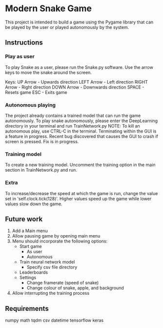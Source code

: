 # Modern Snake Game
This project is intended to build a game using the Pygame library that can be played by the user or played autonomously by the system.

## Instructions
### Play as user
To play Snake as a user, please run the Snake.py software. 
Use the arrow keys to move the snake around the screen.

Keys:
    UP Arrow    - Upwards direction
    LEFT Arrow  - Left direction
    RIGHT Arrow - Right direction
    DOWN Arrow  - Downwards direction
    SPACE       - Resets game
    ESC         - Exits game

### Autonomous playing
The project already contains a trained model that can run the game autonomously.
To play snake autonomously, please enter the DeepLearning directory in your terminal and run TrainNetwork.py
NOTE: To kill an autonomous play, use CTRL-C in the terminal. Terminating within the GUI is a feature in progress.
      Recent bug discovered that causes the GUI to crash if screen is pressed. Fix is in progress.

### Training model
To create a new training model. Uncomment the training option in the main section in TrainNetwork.py and run.

### Extra
To increase/decrease the speed at which the game is run, change the value set in 'self.clock.tick(128)'. Higher values speed up the game while lower values slow down the game.

## Future work
1. Add a Main menu
2. Allow pausing game by opening main menu
3. Menu should incorporate the following options:
    - Start game
        - As user
        - Autonomous
    - Train neural network model
        - Specify csv file directory
    - Leaderboards
    - Settings
        - Change framerate (speed of snake)
        - Change colour of snake, apple, and background
4. Allow interrupting the training process
    
## Requirements
numpy
math
tqdm
csv
datetime
tensorflow
keras

